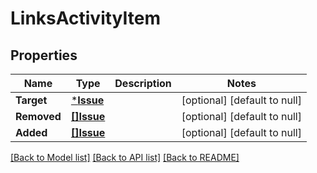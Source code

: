 # LinksActivityItem

## Properties
Name | Type | Description | Notes
------------ | ------------- | ------------- | -------------
**Target** | [***Issue**](Issue.md) |  | [optional] [default to null]
**Removed** | [**[]Issue**](Issue.md) |  | [optional] [default to null]
**Added** | [**[]Issue**](Issue.md) |  | [optional] [default to null]

[[Back to Model list]](../README.md#documentation-for-models) [[Back to API list]](../README.md#documentation-for-api-endpoints) [[Back to README]](../README.md)

